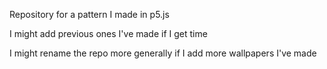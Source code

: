 Repository for a pattern I made in p5.js

I might add previous ones I've made if I get time

I might rename the repo more generally if I add more wallpapers I've made
